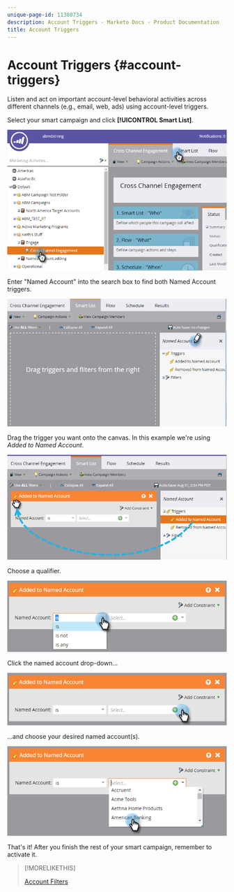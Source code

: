 ```yaml
---
unique-page-id: 11380734
description: Account Triggers - Marketo Docs - Product Documentation
title: Account Triggers
---
```


# Account Triggers {#account-triggers}

Listen and act on important account-level behavioral activities across different channels (e.g., email, web, ads) using account-level triggers.

Select your smart campaign and click **[!UICONTROL Smart List]**.

![](assets/one-1.png)

Enter "Named Account" into the search box to find both Named Account triggers.

![](assets/two-1.png)

Drag the trigger you want onto the canvas. In this example we're using _Added to Named Account_.

![](assets/three-1.png)

Choose a qualifier.

![](assets/four-1.png)

Click the named account drop-down...

![](assets/five-1.png)

...and choose your desired named account(s).

![](assets/six-1.png)

That's it! After you finish the rest of your smart campaign, remember to activate it.

>[!MORELIKETHIS]
>
>[Account Filters](/help/marketo/product-docs/account-based-marketing/engage/account-filters.md)
